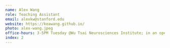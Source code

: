 ```yaml
---
name: Alex Wang
role: Teaching Assistant
email: alexkw@stanford.edu
website: https://keawang.github.io/
photo: alex-wang.jpeg
office-hours: 3-5PM Tuesday @Wu Tsai Neurosciences Institute; in an open space next to the piano on the second floor.
index: 2
---
```

